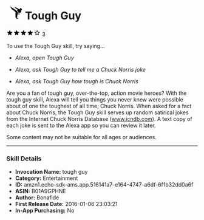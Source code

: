 # &nbsp;<img src="app_icon" alt="Tough Guy icon" width="36"> Tough Guy
![4 stars](../../../images/ic_star_black_18dp_1x.png)![4 stars](../../../images/ic_star_black_18dp_1x.png)![4 stars](../../../images/ic_star_black_18dp_1x.png)![4 stars](../../../images/ic_star_black_18dp_1x.png)![4 stars](../../../images/ic_star_border_black_18dp_1x.png) 3

To use the Tough Guy skill, try saying...

* *Alexa, open Tough Guy*

* *Alexa, ask Tough Guy to tell me a Chuck Norris joke*

* *Alexa, ask Tough Guy how tough is Chuck Norris*

Are you a fan of tough guy, over-the-top, action movie heroes? With the tough guy skill, Alexa will tell you things you never knew were possible about of one the toughest of all time; Chuck Norris. When asked for a fact about Chuck Norris, the Tough Guy skill serves up random satirical jokes from the Internet Chuck Norris Database (www.icndb.com). A text copy of each joke is sent to the Alexa app so you can review it later.  

Some content may not be suitable for all ages or audiences.

***

### Skill Details

* **Invocation Name:** tough guy
* **Category:** Entertainment
* **ID:** amzn1.echo-sdk-ams.app.516141a7-e164-4747-a6df-6f1b32dd0a6f
* **ASIN:** B01A9GPHNE
* **Author:** Bonafide
* **First Release Date:** 2016-01-06 23:03:21
* **In-App Purchasing:** No
